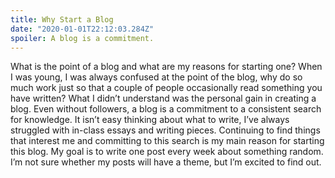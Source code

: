 ```yaml
---
title: Why Start a Blog
date: "2020-01-01T22:12:03.284Z"
spoiler: A blog is a commitment.
---
```


What is the point of a blog and what are my reasons for starting one? When I was young, I was always confused at the point of the blog, why do so much work just so that a couple of people occasionally read something you have written? What I didn’t understand was the personal gain in creating a blog. Even without followers, a blog is a commitment to a consistent search for knowledge. It isn’t easy thinking about what to write, I’ve always struggled with in-class essays and writing pieces. Continuing to find things that interest me and committing to this search is my main reason for starting this blog. My goal is to write one post every week about something random. I’m not sure whether my posts will have a theme, but I’m excited to find out. 

